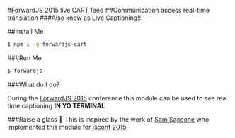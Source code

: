 #ForwardJS 2015 live CART feed
##Communication access real-time translation
###Also know as Live Captioning!!!

##Install Me

```bash
$ npm i -g forwardjs-cart
```

###Run Me

```bash
$ forwardjs
```

###What do I do?

During the [ForwardJS 2015](https://forwardjs.com/) conference this module can be used to see real time captioning **IN YO TERMINAL**

###Raise a glass 🍷
This is inspired by the work of [Sam Saccone](https://github.com/samccone) who implemented this module for [jsconf 2015](http://2015.jsconf.us/)
